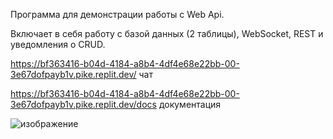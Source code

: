 Программа для демонстрации работы с Web Api.

Включает в себя работу с базой данных (2 таблицы), WebSocket, REST и уведомления о CRUD.

https://bf363416-b04d-4184-a8b4-4df4e68e22bb-00-3e67dofpayb1v.pike.replit.dev/ чат

https://bf363416-b04d-4184-a8b4-4df4e68e22bb-00-3e67dofpayb1v.pike.replit.dev/docs документация 

![изображение](https://github.com/Vladisvell/webapi_app/assets/73733747/5b7878e5-d1db-43d6-821a-cf1de7b4f7ad)
